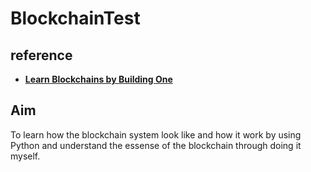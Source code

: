 # BlockchainTest

## reference
- [**Learn Blockchains by Building One**](https://hackernoon.com/learn-blockchains-by-building-one-117428612f46)

## Aim
To learn how the blockchain system look like and how it work by using Python and understand the essense of the blockchain through doing it myself.
